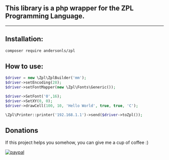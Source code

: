 ## This library is a php wrapper for the ZPL Programming Language.
---
## Installation:

```bash
composer require andersonls/zpl
```

## How to use:

```php
$driver = new \Zpl\ZplBuilder('mm');
$driver->setEncoding(28);
$driver->setFontMapper(new \Zpl\Fonts\Generic());

$driver->SetFont('0',16);
$driver->SetXY(0, 0);
$driver->drawCell(100, 10, 'Hello World', true, true, 'C');

\Zpl\Printer::printer('192.168.1.1')->send($driver->toZpl());
```

## Donations

If this project helps you somehow, you can give me a cup of coffee :)

[![paypal](https://www.paypalobjects.com/en_US/i/btn/btn_donateCC_LG.gif)](https://www.paypal.com/donate/?hosted_button_id=KCZB8TGG63Y7W)
